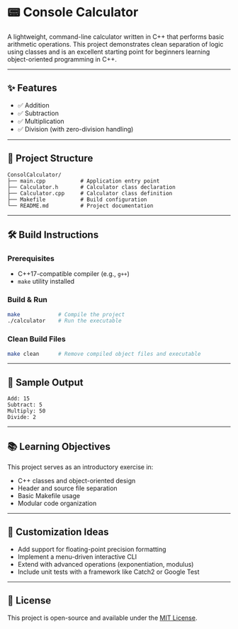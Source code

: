 # 📟 Console Calculator

A lightweight, command-line calculator written in C++ that performs basic arithmetic operations. This project demonstrates clean separation of logic using classes and is an excellent starting point for beginners learning object-oriented programming in C++.

---

## ✨ Features

- ✅ Addition  
- ✅ Subtraction  
- ✅ Multiplication  
- ✅ Division (with zero-division handling)

---

## 🧱 Project Structure

```
ConsolCalculator/
├── main.cpp           # Application entry point
├── Calculator.h       # Calculator class declaration
├── Calculator.cpp     # Calculator class definition
├── Makefile           # Build configuration
└── README.md          # Project documentation
```

---

## 🛠️ Build Instructions

### Prerequisites

- C++17-compatible compiler (e.g., `g++`)
- `make` utility installed

### Build & Run

```bash
make            # Compile the project
./calculator    # Run the executable
```

### Clean Build Files

```bash
make clean      # Remove compiled object files and executable
```

---

## 🧪 Sample Output

```
Add: 15
Subtract: 5
Multiply: 50
Divide: 2
```

---

## 📚 Learning Objectives

This project serves as an introductory exercise in:

- C++ classes and object-oriented design
- Header and source file separation
- Basic Makefile usage
- Modular code organization

---

## 🔧 Customization Ideas

- Add support for floating-point precision formatting
- Implement a menu-driven interactive CLI
- Extend with advanced operations (exponentiation, modulus)
- Include unit tests with a framework like Catch2 or Google Test

---

## 📄 License

This project is open-source and available under the [MIT License](LICENSE).
